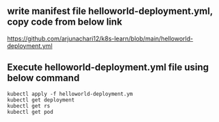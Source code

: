 ## write manifest file helloworld-deployment.yml, copy code from below link
https://github.com/arjunachari12/k8s-learn/blob/main/helloworld-deployment.yml

## Execute helloworld-deployment.yml file using below command
```
kubectl apply -f helloworld-deployment.ym
kubectl get deployment
kubectl get rs
kubectl get pod
```
